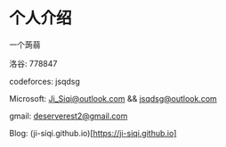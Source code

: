 # 个人介绍

一个蒟蒻

洛谷: 778847

codeforces: jsqdsg

Microsoft: Ji_Siqi@outlook.com	&&	jsqdsg@outlook.com

gmail: deserverest2@gmail.com

Blog: (ji-siqi.github.io)[https://ji-siqi.github.io]

